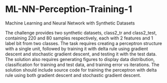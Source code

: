 # ML-NN-Perception-Training-1
Machine Learning and Neural Network with Synthetic Datasets


The challenge provides two synthetic datasets, class2_tr and class2_test, containing 220 and 80 samples respectively, each with 2 features and 1 label bit from two classes. The task requires creating a perceptron structure with a single unit, followed by training it with delta rule using gradient descent and stochastic gradient descent, and testing it with the test data. The solution also requires generating figures to display data distribution, classification for training and test data, and training error vs iterations. The solution should include source code for training the perceptron with delta rule using both gradient descent and stochastic gradient descent.
